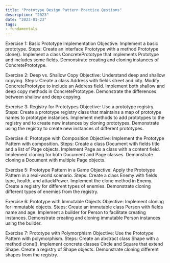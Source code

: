 ```yaml
---
title: "Prototype Design Pattern Practice Qestions"
description: "2023"
date: "2023-01-23"
tags:
- fundamentals
---
```


Exercise 1: Basic Prototype Implementation
Objective: Implement a basic prototype.
Steps:
Create an interface Prototype with a method Prototype clone().
Implement a class ConcretePrototype that implements Prototype and includes some fields.
Demonstrate creating and cloning instances of ConcretePrototype.

Exercise 2: Deep vs. Shallow Copy
Objective: Understand deep and shallow copying.
Steps:
Create a class Address with fields street and city.
Modify ConcretePrototype to include an Address field.
Implement both shallow and deep copy methods in ConcretePrototype.
Demonstrate the differences between shallow and deep copying.

Exercise 3: Registry for Prototypes
Objective: Use a prototype registry.
Steps:
Create a prototype registry class that maintains a map of prototype names to prototype instances.
Implement methods to add prototypes to the registry and to create new instances by cloning prototypes.
Demonstrate using the registry to create new instances of different prototypes.

Exercise 4: Prototype with Composition
Objective: Implement the Prototype Pattern with composition.
Steps:
Create a class Document with fields title and a list of Page objects.
Implement Page as a class with a content field.
Implement cloning for both Document and Page classes.
Demonstrate cloning a Document with multiple Page objects.

Exercise 5: Prototype Pattern in a Game
Objective: Apply the Prototype Pattern in a real-world scenario.
Steps:
Create a class Enemy with fields type, health, and attackPower.
Implement the clone method in Enemy.
Create a registry for different types of enemies.
Demonstrate cloning different types of enemies from the registry.

Exercise 6: Prototype with Immutable Objects
Objective: Implement cloning for immutable objects.
Steps:
Create an immutable class Person with fields name and age.
Implement a builder for Person to facilitate creating instances.
Demonstrate creating and cloning immutable Person instances using the builder.

Exercise 7: Prototype with Polymorphism
Objective: Use the Prototype Pattern with polymorphism.
Steps:
Create an abstract class Shape with a method clone().
Implement concrete classes Circle and Square that extend Shape.
Create a registry of Shape objects.
Demonstrate cloning different shapes from the registry.